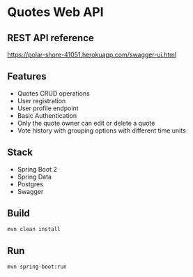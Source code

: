# Quotes Web API
## REST API reference
https://polar-shore-41051.herokuapp.com/swagger-ui.html
## Features
- Quotes CRUD operations
- User registration
- User profile endpoint
- Basic Authentication
- Only the quote owner can edit or delete a quote
- Vote history with grouping options with different time units
## Stack
- Spring Boot 2
- Spring Data
- Postgres
- Swagger
## Build
```
mvn clean install
```
## Run
```
mvn spring-boot:run
```